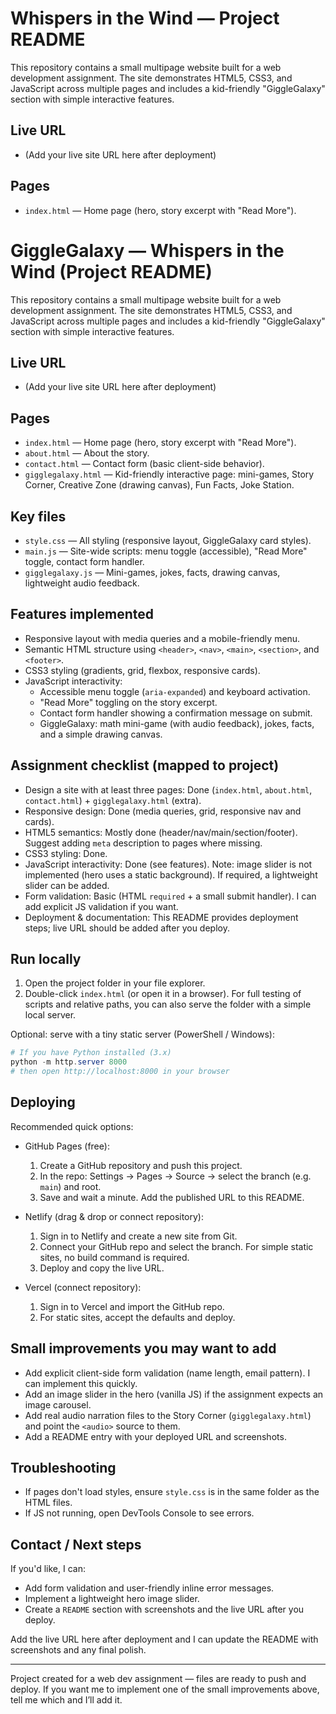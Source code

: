 # Whispers in the Wind — Project README

This repository contains a small multipage website built for a web development assignment. The site demonstrates HTML5, CSS3, and JavaScript across multiple pages and includes a kid-friendly "GiggleGalaxy" section with simple interactive features.

## Live URL

- (Add your live site URL here after deployment)

## Pages

- `index.html` — Home page (hero, story excerpt with "Read More").

# GiggleGalaxy — Whispers in the Wind (Project README)

This repository contains a small multipage website built for a web development assignment. The site demonstrates HTML5, CSS3, and JavaScript across multiple pages and includes a kid-friendly "GiggleGalaxy" section with simple interactive features.

## Live URL

- (Add your live site URL here after deployment)

## Pages

- `index.html` — Home page (hero, story excerpt with "Read More").
- `about.html` — About the story.
- `contact.html` — Contact form (basic client-side behavior).
- `gigglegalaxy.html` — Kid-friendly interactive page: mini-games, Story Corner, Creative Zone (drawing canvas), Fun Facts, Joke Station.

## Key files

- `style.css` — All styling (responsive layout, GiggleGalaxy card styles).
- `main.js` — Site-wide scripts: menu toggle (accessible), "Read More" toggle, contact form handler.
- `gigglegalaxy.js` — Mini-games, jokes, facts, drawing canvas, lightweight audio feedback.

## Features implemented

- Responsive layout with media queries and a mobile-friendly menu.
- Semantic HTML structure using `<header>`, `<nav>`, `<main>`, `<section>`, and `<footer>`.
- CSS3 styling (gradients, grid, flexbox, responsive cards).
- JavaScript interactivity:
  - Accessible menu toggle (`aria-expanded`) and keyboard activation.
  - "Read More" toggling on the story excerpt.
  - Contact form handler showing a confirmation message on submit.
  - GiggleGalaxy: math mini-game (with audio feedback), jokes, facts, and a simple drawing canvas.

## Assignment checklist (mapped to project)

- Design a site with at least three pages: Done (`index.html`, `about.html`, `contact.html`) + `gigglegalaxy.html` (extra).
- Responsive design: Done (media queries, grid, responsive nav and cards).
- HTML5 semantics: Mostly done (header/nav/main/section/footer). Suggest adding `meta` description to pages where missing.
- CSS3 styling: Done.
- JavaScript interactivity: Done (see features). Note: image slider is not implemented (hero uses a static background). If required, a lightweight slider can be added.
- Form validation: Basic (HTML `required` + a small submit handler). I can add explicit JS validation if you want.
- Deployment & documentation: This README provides deployment steps; live URL should be added after you deploy.

## Run locally

1. Open the project folder in your file explorer.
2. Double-click `index.html` (or open it in a browser). For full testing of scripts and relative paths, you can also serve the folder with a simple local server.

Optional: serve with a tiny static server (PowerShell / Windows):

```powershell
# If you have Python installed (3.x)
python -m http.server 8000
# then open http://localhost:8000 in your browser
```

## Deploying

Recommended quick options:

- GitHub Pages (free):

  1. Create a GitHub repository and push this project.
  2. In the repo: Settings → Pages → Source → select the branch (e.g. `main`) and root.
  3. Save and wait a minute. Add the published URL to this README.

- Netlify (drag & drop or connect repository):

  1. Sign in to Netlify and create a new site from Git.
  2. Connect your GitHub repo and select the branch. For simple static sites, no build command is required.
  3. Deploy and copy the live URL.

- Vercel (connect repository):
  1. Sign in to Vercel and import the GitHub repo.
  2. For static sites, accept the defaults and deploy.

## Small improvements you may want to add

- Add explicit client-side form validation (name length, email pattern). I can implement this quickly.
- Add an image slider in the hero (vanilla JS) if the assignment expects an image carousel.
- Add real audio narration files to the Story Corner (`gigglegalaxy.html`) and point the `<audio>` source to them.
- Add a README entry with your deployed URL and screenshots.

## Troubleshooting

- If pages don't load styles, ensure `style.css` is in the same folder as the HTML files.
- If JS not running, open DevTools Console to see errors.

## Contact / Next steps

If you'd like, I can:

- Add form validation and user-friendly inline error messages.
- Implement a lightweight hero image slider.
- Create a `README` section with screenshots and the live URL after you deploy.

Add the live URL here after deployment and I can update the README with screenshots and any final polish.

---

Project created for a web dev assignment — files are ready to push and deploy. If you want me to implement one of the small improvements above, tell me which and I’ll add it.
